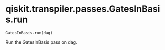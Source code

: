 # qiskit.transpiler.passes.GatesInBasis.run

`GatesInBasis.run(dag)`

Run the GatesInBasis pass on dag.
